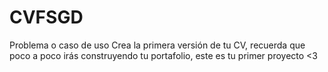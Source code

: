 # CVFSGD
Problema o caso de uso Crea la primera versión de tu CV, recuerda que poco a poco irás construyendo tu portafolio, este es tu primer proyecto &lt;3
